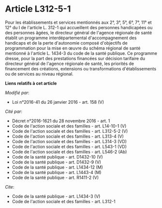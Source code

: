 # Article L312-5-1

Pour les établissements et services mentionnés aux 2°, 3°, 5°, 6°, 7°, 11° et 12° du I de l'article L. 312-1 qui accueillent
des personnes handicapées ou des personnes âgées, le directeur général de l'agence régionale de santé établit un programme
interdépartemental d'accompagnement des handicaps et de la perte d'autonomie composé d'objectifs de programmation pour la
mise en œuvre du schéma régional de santé mentionné à l'article L. 1434-3 du code de la santé publique. Ce programme dresse,
pour la part des prestations financées sur décision tarifaire du directeur général de l'agence régionale de santé, les
priorités de financement des créations, extensions ou transformations d'établissements ou de services au niveau régional.

**Liens relatifs à cet article**

_Modifié par_:

  - Loi n°2016-41 du 26 janvier 2016 - art. 158 (V)

_Cité par_:

  - Décret n°2016-1621 du 28 novembre 2016 - art. 1
  - Code de l'action sociale et des familles - art. L14-10-1 (V)
  - Code de l'action sociale et des familles - art. L312-5-2 (V)
  - Code de l'action sociale et des familles - art. L313-4 (V)
  - Code de l'action sociale et des familles - art. L314-3 (VD)
  - Code de l'action sociale et des familles - art. L543-1 (VD)
  - Code de l'action sociale et des familles - art. L546-2 (Ab)
  - Code de la santé publique - art. D1432-10 (V)
  - Code de la santé publique - art. D1432-9 (V)
  - Code de la santé publique - art. L1434-12 (M)
  - Code de la santé publique - art. L1443-4 (M)
  - Code de la santé publique - art. R1411-2 (V)

_Cite_:

  - Code de la santé publique - art. L1434-3 (V)
  - Code de l'action sociale et des familles - art. L312-1
